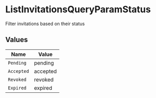 # ListInvitationsQueryParamStatus

Filter invitations based on their status


## Values

| Name       | Value      |
| ---------- | ---------- |
| `Pending`  | pending    |
| `Accepted` | accepted   |
| `Revoked`  | revoked    |
| `Expired`  | expired    |